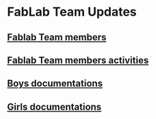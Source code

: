 # FabLab Team Updates

## [Fablab Team members](fablab-team-members.md)
## [Fablab Team members activities](fablab-team-activ.md)
## [Boys documentations](boys-doc.md)
## [Girls documentations](girls-doc.md)